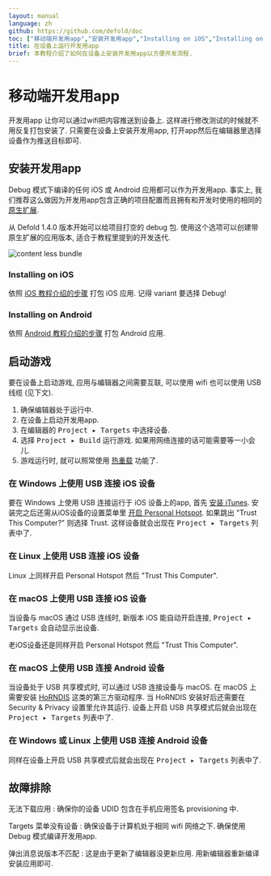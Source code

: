 ```yaml
---
layout: manual
language: zh
github: https://github.com/defold/doc
toc: ["移动端开发用app","安装开发用app","Installing on iOS","Installing on Android","启动游戏","在 Windows 上使用 USB 连接 iOS 设备","在 Linux 上使用 USB 连接 iOS 设备","在 macOS 上使用 USB 连接 iOS 设备","在 macOS 上使用 USB 连接 Android 设备","在 Windows 或 Linux 上使用 USB 连接 Android 设备","故障排除"]
title: 在设备上运行开发用app
brief: 本教程介绍了如何在设备上安装开发用app以方便开发流程.
---
```


# 移动端开发用app

开发用app 让你可以通过wifi把内容推送到设备上. 这样进行修改测试的时候就不用反复打包安装了. 只需要在设备上安装开发用app, 打开app然后在编辑器里选择设备作为推送目标即可.

## 安装开发用app

Debug 模式下编译的任何 iOS 或 Android 应用都可以作为开发用app. 事实上, 我们推荐这么做因为开发用app包含正确的项目配置而且拥有和开发时使用的相同的 [原生扩展](/zh/manuals/extensions/).

从 Defold 1.4.0 版本开始可以给项目打空的 debug 包. 使用这个选项可以创建带原生扩展的应用版本, 适合于教程里提到的开发迭代.

![content less bundle](/manuals/images/dev-app/contentless-bundle.png)

### Installing on iOS

依照 [iOS 教程介绍的步骤](/zh/manuals/ios/#creating-an-ios-application-bundle) 打包 iOS 应用. 记得 variant 要选择 Debug!

### Installing on Android

依照 [Android 教程介绍的步骤](https://defold.com/zh/manuals/android/#creating-an-android-application-bundle) 打包 Android 应用.

## 启动游戏

要在设备上启动游戏, 应用与编辑器之间需要互联, 可以使用 wifi 也可以使用 USB 线缆 (见下文).

1. 确保编辑器处于运行中.
2. 在设备上启动开发用app.
3. 在编辑器的 <kbd>Project ▸ Targets</kbd> 中选择设备.
4. 选择 <kbd>Project ▸ Build</kbd> 运行游戏. 如果用网络连接的话可能需要等一小会儿.
5. 游戏运行时, 就可以照常使用 [热重载](/zh/manuals/hot-reload/) 功能了.

### 在 Windows 上使用 USB 连接 iOS 设备

要在 Windows 上使用 USB 连接运行于 iOS 设备上的app, 首先 [安装 iTunes](https://www.apple.com/lae/itunes/download/). 安装完之后还需从iOS设备的设置菜单里 [开启 Personal Hotspot](https://support.apple.com/en-us/HT204023). 如果跳出 "Trust This Computer?" 则选择 Trust. 这样设备就会出现在 <kbd>Project ▸ Targets</kbd> 列表中了.

### 在 Linux 上使用 USB 连接 iOS 设备

Linux 上同样开启 Personal Hotspot 然后 "Trust This Computer".

### 在 macOS 上使用 USB 连接 iOS 设备

当设备与 macOS 通过 USB 连线时, 新版本 iOS 能自动开启连接,  <kbd>Project ▸ Targets</kbd> 会自动显示出设备.

老iOS设备还是同样开启 Personal Hotspot 然后 "Trust This Computer".

### 在 macOS 上使用 USB 连接 Android 设备

当设备处于 USB 共享模式时,  可以通过 USB 连接设备与 macOS. 在 macOS 上需要安装 [HoRNDIS](https://joshuawise.com/horndis#available_versions) 这类的第三方驱动程序. 当 HoRNDIS 安装好后还需要在 Security & Privacy 设置里允许其运行. 设备上开启 USB 共享模式后就会出现在 <kbd>Project ▸ Targets</kbd> 列表中了.

### 在 Windows 或 Linux 上使用 USB 连接 Android 设备

同样在设备上开启 USB 共享模式后就会出现在 <kbd>Project ▸ Targets</kbd> 列表中了.

## 故障排除

无法下载应用
: 确保你的设备 UDID 包含在手机应用签名 provisioning 中.

Targets 菜单没有设备
: 确保设备于计算机处于相同 wifi 网络之下. 确保使用 Debug 模式编译开发用app.

弹出消息说版本不匹配
: 这是由于更新了编辑器没更新应用. 用新编辑器重新编译安装应用即可.
